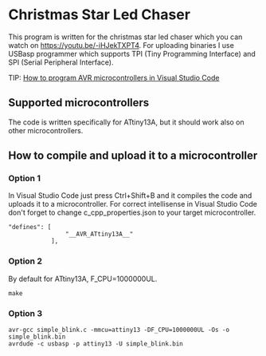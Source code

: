 # Christmas Star Led Chaser
This program is written for the christmas star led chaser which you can watch on https://youtu.be/-iHJekTXPT4. For uploading binaries I use USBasp programmer which supports TPI (Tiny Programming Interface) and SPI (Serial Peripheral Interface).

TIP: [How to program AVR microcontrollers in Visual Studio Code](https://github.com/chovanj/Microcontrollers/wiki/How-to-program-AVR-microcontrollers-in-Visual-Studio-Code)

## Supported microcontrollers
The code is written specifically for ATtiny13A, but it should work also on other microcontrollers.

## How to compile and upload it to a microcontroller

### Option 1
In Visual Studio Code just press Ctrl+Shift+B and it compiles the code and uploads it to a microcontroller. For correct intellisense in Visual Studio Code don't forget to change c_cpp_properties.json to your target microcontroller.
```
"defines": [
                "__AVR_ATtiny13A__"
            ], 
```

### Option 2
By default for ATtiny13A, F_CPU=1000000UL.
```
make
```

### Option 3
```
avr-gcc simple_blink.c -mmcu=attiny13 -DF_CPU=1000000UL -Os -o simple_blink.bin
avrdude -c usbasp -p attiny13 -U simple_blink.bin
```
